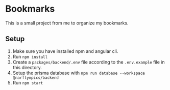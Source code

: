 # Bookmarks

This is a small project from me to organize my bookmarks.

## Setup

1. Make sure you have installed npm and angular cli.
2. Run `npm install`
3. Create a `packages/backend/.env` file according to the `.env.example` file in this directory.
4. Setup the prisma database with `npm run database --workspace @narflympics/backend`
5. Run `npm start`
